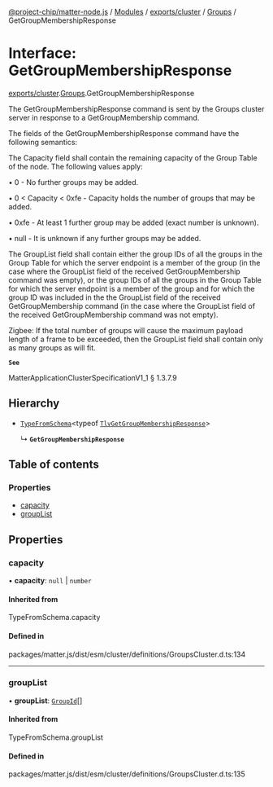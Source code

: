 [@project-chip/matter-node.js](../README.md) / [Modules](../modules.md) / [exports/cluster](../modules/exports_cluster.md) / [Groups](../modules/exports_cluster.Groups.md) / GetGroupMembershipResponse

# Interface: GetGroupMembershipResponse

[exports/cluster](../modules/exports_cluster.md).[Groups](../modules/exports_cluster.Groups.md).GetGroupMembershipResponse

The GetGroupMembershipResponse command is sent by the Groups cluster server in response to a GetGroupMembership
command.

The fields of the GetGroupMembershipResponse command have the following semantics:

The Capacity field shall contain the remaining capacity of the Group Table of the node. The following values
apply:

  • 0 - No further groups may be added.

  • 0 < Capacity < 0xfe - Capacity holds the number of groups that may be added.

  • 0xfe - At least 1 further group may be added (exact number is unknown).

  • null - It is unknown if any further groups may be added.

The GroupList field shall contain either the group IDs of all the groups in the Group Table for which the server
endpoint is a member of the group (in the case where the GroupList field of the received GetGroupMembership
command was empty), or the group IDs of all the groups in the Group Table for which the server endpoint is a
member of the group and for which the group ID was included in the the GroupList field of the received
GetGroupMembership command (in the case where the GroupList field of the received GetGroupMembership command was
not empty).

Zigbee: If the total number of groups will cause the maximum payload length of a frame to be exceeded, then the
GroupList field shall contain only as many groups as will fit.

**`See`**

MatterApplicationClusterSpecificationV1_1 § 1.3.7.9

## Hierarchy

- [`TypeFromSchema`](../modules/exports_tlv.md#typefromschema)\<typeof [`TlvGetGroupMembershipResponse`](../modules/exports_cluster.Groups.md#tlvgetgroupmembershipresponse)\>

  ↳ **`GetGroupMembershipResponse`**

## Table of contents

### Properties

- [capacity](exports_cluster.Groups.GetGroupMembershipResponse.md#capacity)
- [groupList](exports_cluster.Groups.GetGroupMembershipResponse.md#grouplist)

## Properties

### capacity

• **capacity**: ``null`` \| `number`

#### Inherited from

TypeFromSchema.capacity

#### Defined in

packages/matter.js/dist/esm/cluster/definitions/GroupsCluster.d.ts:134

___

### groupList

• **groupList**: [`GroupId`](../modules/exports_datatype.md#groupid)[]

#### Inherited from

TypeFromSchema.groupList

#### Defined in

packages/matter.js/dist/esm/cluster/definitions/GroupsCluster.d.ts:135
